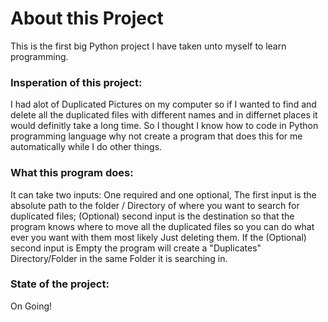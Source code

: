 # About this Project

This is the first big Python project I have taken unto myself to learn programming.

### Insperation of this project:
I had alot of Duplicated Pictures on my computer so if I wanted to find and delete all the duplicated files with different names and in differnet places
it would definitly take a long time. So I thought I know how to code in Python programming language why not create a program that does this for me automatically while I do other things.

### What this program does:
It can take two inputs: One required and one optional, The first input is the absolute path to the folder / Directory of where you want to search for duplicated files; (Optional) second input is the destination so that the program knows where to move all the duplicated files so you can do what ever you
want with them most likely Just deleting them.
If the (Optional) second input is Empty the program will create a "Duplicates" Directory/Folder in the same Folder it is searching in.

### State of the project:
On Going!

